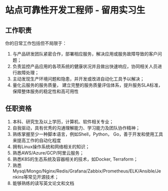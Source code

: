 # 站点可靠性开发工程师 - 留用实习生


## 工作职责

你的日常工作包括但不局限于：

1. 与产品研发团队紧密合作，部署相应服务，解决应用或服务故障导致的客户问题；
2. 负责监控产品应用的各项系统的健康状况并且做出快速响应，协同相关人员进行故障处理；
3. 主动发现生产环境问题和隐患，并开发或改进自动化工具予以解决；
4. 量化云服务的服务质量， 建立完整的服务质量评估体系，提升服务SLA标准，保障整体服务的稳定性和高可用性


## 任职资格

1. 本科、研究生及以上学历，计算机、软件相关专业；
2. 自我驱动，具有优秀的沟通理解能力、学习能力及团队协作精神；
3. 熟练掌握至少一种脚本语言，例如Shell，Python， Go，善于开发和使用工具来提高工作的自动化程度
4. 拥有Linux操作系统和网络相关的知识；
5. 熟悉AWS/Azure/GCP/阿里云服务；
6. 熟悉K8S的生态系统及容器相关的技术，如Docker, Terraform；
7. 熟悉Mysql/Mongo/Nginx/Redis/Grafana/Zabbix/Prometheus/ELK/Ansible/Jenkins等常见开源技术；
8. 能够熟练的读写英文论文和文档